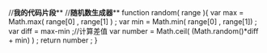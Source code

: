 //******************************我的代码片段********************************
//******************************随机数生成器********************************
function random( range ){
	var max = Math.max( range[0] , range[1] ) ;
	var min = Math.min( range[0] , range[1]) ;
	var diff = max-min ;//计算差值
	var number = Math.ceil( (Math.random()*diff + min) ) ;
	return number ;
}